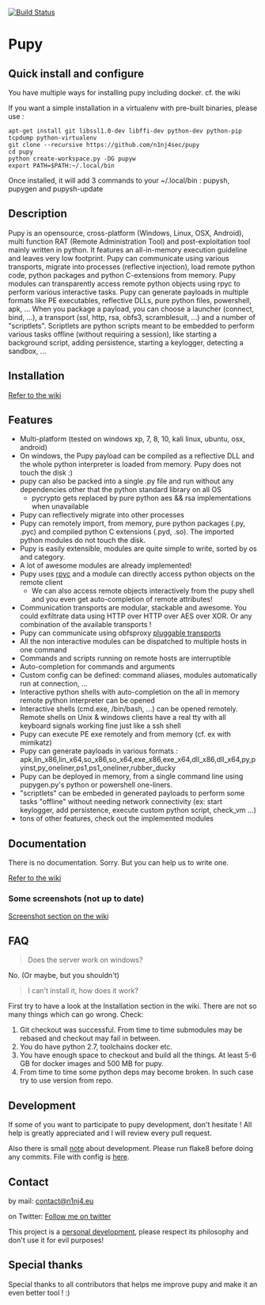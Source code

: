 [![Build Status](https://api.travis-ci.org/n1nj4sec/pupy.svg?branch=unstable)](https://travis-ci.org/n1nj4sec/pupy)

# Pupy

## Quick install and configure

You have multiple ways for installing pupy including docker. cf. the wiki

If you want a simple installation in a virtualenv with pre-built binaries, please use :
```
apt-get install git libssl1.0-dev libffi-dev python-dev python-pip tcpdump python-virtualenv
git clone --recursive https://github.com/n1nj4sec/pupy
cd pupy
python create-workspace.py -DG pupyw
export PATH=$PATH:~/.local/bin
```
Once installed, it will add 3 commands to your ~/.local/bin : pupysh, pupygen and pupysh-update

## Description

Pupy is an opensource, cross-platform (Windows, Linux, OSX, Android), multi function RAT (Remote Administration Tool) and post-exploitation tool mainly written in python. It features an all-in-memory execution guideline and leaves very low footprint. Pupy can communicate using various transports, migrate into processes (reflective injection), load remote python code, python packages and python C-extensions from memory.
Pupy modules can transparently access remote python objects using rpyc to perform various interactive tasks.
Pupy can generate payloads in multiple formats like PE executables, reflective
DLLs, pure python files, powershell, apk, ...  When you package a payload, you
can choose a launcher (connect, bind, ...), a transport (ssl, http, rsa, obfs3,
scramblesuit, ...) and a number of "scriptlets". Scriptlets are python scripts
meant to be embedded to perform various tasks offline (without requiring a
session), like starting a background script, adding persistence, starting a
keylogger, detecting a sandbox, ...

## Installation

[Refer to the wiki](https://github.com/n1nj4sec/pupy/wiki/Installation)

## Features

- Multi-platform (tested on windows xp, 7, 8, 10, kali linux, ubuntu, osx, android)
- On windows, the Pupy payload can be compiled as a reflective DLL and the whole python interpreter is loaded from memory. Pupy does not touch the disk :)
- pupy can also be packed into a single .py file and run without any dependencies other that the python standard library on all OS
	- pycrypto gets replaced by pure python aes && rsa implementations when unavailable
- Pupy can reflectively migrate into other processes
- Pupy can remotely import, from memory, pure python packages (.py, .pyc) and compiled python C extensions (.pyd, .so). The imported python modules do not touch the disk.
- Pupy is easily extensible, modules are quite simple to write, sorted by os and category.
- A lot of awesome modules are already implemented!
- Pupy uses [rpyc](https://github.com/tomerfiliba/rpyc) and a module can directly access python objects on the remote client
  - We can also access remote objects interactively from the pupy shell and you even get auto-completion of remote attributes!
- Communication transports are modular, stackable and awesome. You could exfiltrate data using HTTP over HTTP over AES over XOR. Or any combination of the available transports !
- Pupy can communicate using obfsproxy [pluggable transports](https://www.torproject.org/docs/pluggable-transports.html.en)
- All the non interactive modules can be dispatched to multiple hosts in one command
- Commands and scripts running on remote hosts are interruptible
- Auto-completion for commands and arguments
- Custom config can be defined: command aliases, modules automatically run at connection, ...
- Interactive python shells with auto-completion on the all in memory remote python interpreter can be opened
- Interactive shells (cmd.exe, /bin/bash, ...) can be opened remotely. Remote shells on Unix & windows clients have a real tty with all keyboard signals working fine just like a ssh shell
- Pupy can execute PE exe remotely and from memory (cf. ex with mimikatz)
- Pupy can generate payloads in various formats : apk,lin_x86,lin_x64,so_x86,so_x64,exe_x86,exe_x64,dll_x86,dll_x64,py,pyinst,py_oneliner,ps1,ps1_oneliner,rubber_ducky
- Pupy can be deployed in memory, from a single command line using pupygen.py's python or powershell one-liners.
- "scriptlets" can be embeded in generated payloads to perform some tasks "offline" without needing network connectivity (ex: start keylogger, add persistence, execute custom python script, check_vm ...)
- tons of other features, check out the implemented modules

## Documentation

There is no documentation. Sorry. But you can help us to write one.

[Refer to the wiki](https://github.com/n1nj4sec/pupy/wiki)

### Some screenshots (not up to date)

[Screenshot section on the wiki](https://github.com/n1nj4sec/pupy/wiki)

## FAQ

> Does the server work on windows?

No. (Or maybe, but you shouldn't)

> I can't install it, how does it work?

First try to have a look at the Installation section in the wiki.
There are not so many things which can go wrong. Check:

1. Git checkout was successful. From time to time submodules may be rebased and checkout may fail in between.
2. You do have python 2.7, toolchains docker etc.
3. You have enough space to checkout and build all the things. At least 5-6 GB for docker images and 500 MB for pupy.
4. From time to time some python deps may become broken. In such case try to use version from repo.

## Development

If some of you want to participate to pupy development, don't hesitate ! All help is greatly appreciated and I will review every pull request.

Also there is small [note](pupy/DEVELOPMENT.md) about development. Please run flake8 before doing any commits.
File with config is [here](pupy/tox.ini).

## Contact

by mail: contact@n1nj4.eu

on Twitter: [Follow me on twitter](https://twitter.com/n1nj4sec)

This project is a [personal development](https://en.wikipedia.org/wiki/Personal_development), please respect its philosophy and don't use it for evil purposes!

## Special thanks

Special thanks to all contributors that helps me improve pupy and make it an even better tool ! :)
